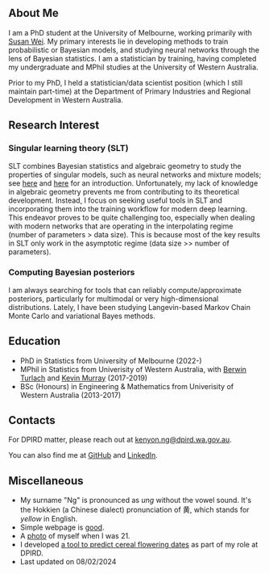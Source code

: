 ## About Me

I am a PhD student at the University of Melbourne, working primarily with [Susan
Wei](https://www.suswei.com/). My primary interests lie in developing methods to
train probabilistic or Bayesian models, and studying neural networks through the
lens of Bayesian statistics. I am a statistician by training, having completed
my undergraduate and MPhil studies at the University of Western Australia.

Prior to my PhD, I held a statistician/data scientist position (which I still
maintain part-time) at the Department of Primary Industries and Regional
Development in Western Australia.


## Research Interest

### Singular learning theory (SLT)
SLT combines Bayesian statistics and algebraic geometry to study the properties
of singular models, such as neural networks and mixture models; see
[here](https://www.lesswrong.com/posts/xRWsfGfvDAjRWXcnG/dslt-0-distilling-singular-learning-theory)
and
[here](https://sites.google.com/view/sumiowatanabe/home/singular-learning-theory)
for an introduction. Unfortunately, my lack of knowledge in algebraic geometry
prevents me from contributing to its theoretical development. Instead, I focus
on seeking useful tools in SLT and incorporating them into the training workflow
for modern deep learning. This endeavor proves to be quite challenging too,
especially when dealing with modern networks that are operating in the
interpolating regime (number of parameters > data size). This is because most of
the key results in SLT only work in the asymptotic regime (data size >> number
of parameters).


### Computing Bayesian posteriors
I am always searching for tools that can reliably compute/approximate
posteriors, particularly for multimodal or very high-dimensional distributions.
Lately, I have been studying Langevin-based Markov Chain Monte Carlo and
variational Bayes methods.


## Education
* PhD in Statistics from University of Melbourne (2022-)
* MPhil in Statistics from Univerisity of Western Australia, with [Berwin
Turlach](https://staffhome.ecm.uwa.edu.au/~00043886/) and [Kevin
Murray](https://research-repository.uwa.edu.au/en/persons/kevin-murray) (2017-2019)
* BSc (Honours) in Engineering & Mathematics from Univerisity of Western Australia (2013-2017)

## Contacts

For DPIRD matter, please reach out at kenyon.ng@dpird.wa.gov.au.

You can also find me at [GitHub](https://github.com/weiyaw) and [LinkedIn](https://www.linkedin.com/in/kenyon-ng).

## Miscellaneous
* My surname "Ng" is pronounced as *ung* without the vowel sound. It's the
Hokkien (a Chinese dialect) pronunciation of 黄, which stands for *yellow* in
English.
* Simple webpage is [good](https://motherfuckingwebsite.com).
* A [photo](./profile.png) of myself when I was 21.
* I developed [a tool to predict cereal flowering dates](https://fp.dpird.app/)
  as part of my role at DPIRD.
* Last updated on 08/02/2024

